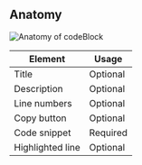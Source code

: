 ## Anatomy

![Anatomy of codeBlock](/assets/components/code-block/code-block-anatomy.png)

| Element          | Usage    |
|------------------|----------|
| Title            | Optional |
| Description      | Optional |
| Line numbers     | Optional |
| Copy button      | Optional |
| Code snippet     | Required |
| Highlighted line | Optional |